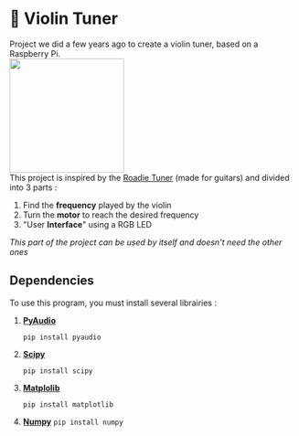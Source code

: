 # 🎻 Violin Tuner

Project we did a few years ago to create a violin tuner, based on a Raspberry Pi.  
<img src="https://upload.wikimedia.org/wikipedia/commons/thumb/b/b8/Raspberry_Pi_3_B%2B_%2839906370335%29.png/1280px-Raspberry_Pi_3_B%2B_%2839906370335%29.png" height="200">  
This project is inspired by the [Roadie Tuner](https://www.roadiemusic.com/) (made for guitars) and divided into 3 parts : 
1. Find the **frequency** played by the violin
2. Turn the **motor** to reach the desired frequency
3. "User **Interface**" using a RGB LED

*This part of the project can be used by itself and doesn't need the other ones*

## Dependencies

To use this program, you must install several librairies :
1. [**PyAudio**](https://pypi.org/project/PyAudio/)  

    ```pip install pyaudio``` 

2. [**Scipy**](https://scipy.org/) 
 
    ```pip install scipy```

3. [**Matplolib**](https://matplotlib.org/)

    ```pip install matplotlib```
4. [**Numpy**](http://numpy.org)
    ```pip install numpy```

